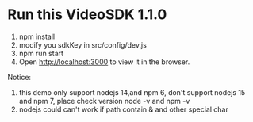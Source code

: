 # Run this VideoSDK 1.1.0
1. npm install
2. modify you sdkKey in src/config/dev.js
3. npm run start
4. Open [http://localhost:3000](http://localhost:3000) to view it in the browser. 

Notice: 
1. this demo only support nodejs 14,and npm 6, don't support nodejs 15 and npm 7, place check version node -v and npm -v
2. nodejs could can't work if path contain & and other special char